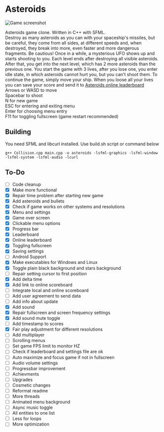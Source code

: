 # Asteroids

![Game screenshot](https://maciej.ml/projects/Asteroids/Asteroids.png)

Asteroids game clone. Written in C++ with SFML.  
Destroy as many asteroids as you can with your spaceship's missiles, but be careful, they come from all sides, at different speeds and, when destroyed, they break into more, even faster and more dangerous fragments. Be cautious! Once in a while, a mysterious UFO shows up and starts shooting to you.
Each level ends after destroying all visible asteroids. After that, you get into the next level, which has 2 more asteroids than the previous one.
You start the game with 3 lives, after you lose one, you enter idle state, in which asteroids cannot hurt you, but you can't shoot them. To continue the game, simply move your ship. When you loose all your lives you can save your score and send it to [Asteroids online leaderboard](https://maciej.ml/Asteroids/)  
Arrows or WASD to move  
Spacebar to shoot  
N for new game  
ESC for entering and exiting menu  
Enter for choosing menu entry  
F11 for toggling fullscreen (game restart recommended)  

## Building
You need SFML and libcurl installed. Use build.sh script or command below
````shell
g++ Collision.cpp main.cpp -o asteroids -lsfml-graphics -lsfml-window -lsfml-system -lsfml-audio -lcurl
````
## To-Do
* [ ] Code cleanup
* [x] Make more functional
* [x] Repair time problem after starting new game
* [x] Add asteroids and bullets
* [x] Check if game works on other systems and resolutions
* [x] Menu and settings
* [x] Game over screen
* [x] Clickable menu options
* [x] Progress bar
* [x] Leaderboard
* [x] Online leaderboard
* [x] Toggling fullscreen
* [x] Saving settings
* [ ] Android Support
* [x] Make executables for Windows and Linux
* [x] Toggle plain black background and stars background
* [ ] Repair setting cursor to first position
* [x] Add delta time
* [x] Add link to online scoreboard
* [ ] Integrate local and online scoreboard
* [ ] Add user agreement to send data
* [ ] Add info about update
* [x] Add sound
* [x] Repair fullscreen and screen frequency settings
* [x] Add sound mute toggle
* [ ] Add timestamp to scores
* [x] Fair play adjustment for different resolutions
* [ ] Add multiplayer
* [ ] Scrolling menus
* [ ] Set game FPS limit to monitor HZ
* [ ] Check if leaderboard and settings file are ok
* [ ] Auto maximize and focus game if not in fullscreen
* [ ] Audio volume settings
* [ ] Progressbar improvement
* [ ] Achievments
* [ ] Upgrades
* [ ] Cosmetic changes
* [ ] Reformat readme
* [ ] More threads
* [ ] Animated menu background
* [ ] Async music toggle
* [ ] All entities to one list
* [ ] Less for loops
* [ ] More optimization